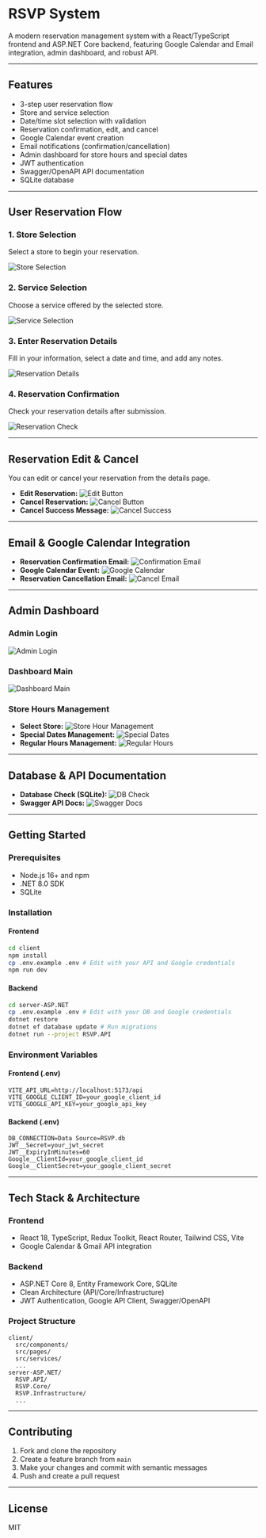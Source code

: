 # RSVP System

A modern reservation management system with a React/TypeScript frontend and ASP.NET Core backend, featuring Google Calendar and Email integration, admin dashboard, and robust API.

---

## Features
- 3-step user reservation flow
- Store and service selection
- Date/time slot selection with validation
- Reservation confirmation, edit, and cancel
- Google Calendar event creation
- Email notifications (confirmation/cancellation)
- Admin dashboard for store hours and special dates
- JWT authentication
- Swagger/OpenAPI API documentation
- SQLite database

---

## User Reservation Flow

### 1. Store Selection
Select a store to begin your reservation.

![Store Selection](./Images/1-reservation_first.png)

### 2. Service Selection
Choose a service offered by the selected store.

![Service Selection](./Images/2-service_select.png)

### 3. Enter Reservation Details
Fill in your information, select a date and time, and add any notes.

![Reservation Details](./Images/3-reservation_detail.png)

### 4. Reservation Confirmation
Check your reservation details after submission.

![Reservation Check](./Images/4-reservation_checkpage.png)

---

## Reservation Edit & Cancel
You can edit or cancel your reservation from the details page.

- **Edit Reservation:**
  ![Edit Button](./Images/5-reservation_checkpage_edit.png)
- **Cancel Reservation:**
  ![Cancel Button](./Images/6-reservation_checkpage_close.png)
- **Cancel Success Message:**
  ![Cancel Success](./Images/6.1-reservation-delete-status-message.png)

---

## Email & Google Calendar Integration
- **Reservation Confirmation Email:**
  ![Confirmation Email](./Images/7-reservation_email.png)
- **Google Calendar Event:**
  ![Google Calendar](./Images/8-reservation_google_calendar.png)
- **Reservation Cancellation Email:**
  ![Cancel Email](./Images/9-reservation_cancel_confirmation_email.png)

---

## Admin Dashboard

### Admin Login
![Admin Login](./Images/10-dashboard_admin_login_page.png)

### Dashboard Main
![Dashboard Main](./Images/11-dashboard_main_page.png)

### Store Hours Management
- **Select Store:**
  ![Store Hour Management](./Images/12-store_hour_management_page.png)
- **Special Dates Management:**
  ![Special Dates](./Images/13-store_date_is_from_store_hour_management_page.png)
- **Regular Hours Management:**
  ![Regular Hours](./Images/14-store_hour_is_from_store_hour_management_page.png)

---

## Database & API Documentation
- **Database Check (SQLite):**
  ![DB Check](./Images/15-db_check.png)
- **Swagger API Docs:**
  ![Swagger Docs](./Images/16-swagger_api_DOCS.png)

---

## Getting Started

### Prerequisites
- Node.js 16+ and npm
- .NET 8.0 SDK
- SQLite

### Installation

#### Frontend
```bash
cd client
npm install
cp .env.example .env # Edit with your API and Google credentials
npm run dev
```

#### Backend
```bash
cd server-ASP.NET
cp .env.example .env # Edit with your DB and Google credentials
dotnet restore
dotnet ef database update # Run migrations
dotnet run --project RSVP.API
```

### Environment Variables
#### Frontend (.env)
```
VITE_API_URL=http://localhost:5173/api
VITE_GOOGLE_CLIENT_ID=your_google_client_id
VITE_GOOGLE_API_KEY=your_google_api_key
```
#### Backend (.env)
```
DB_CONNECTION=Data Source=RSVP.db
JWT__Secret=your_jwt_secret
JWT__ExpiryInMinutes=60
Google__ClientId=your_google_client_id
Google__ClientSecret=your_google_client_secret
```

---

## Tech Stack & Architecture

### Frontend
- React 18, TypeScript, Redux Toolkit, React Router, Tailwind CSS, Vite
- Google Calendar & Gmail API integration

### Backend
- ASP.NET Core 8, Entity Framework Core, SQLite
- Clean Architecture (API/Core/Infrastructure)
- JWT Authentication, Google API Client, Swagger/OpenAPI

### Project Structure
```
client/
  src/components/
  src/pages/
  src/services/
  ...
server-ASP.NET/
  RSVP.API/
  RSVP.Core/
  RSVP.Infrastructure/
  ...
```

---

## Contributing
1. Fork and clone the repository
2. Create a feature branch from `main`
3. Make your changes and commit with semantic messages
4. Push and create a pull request

---

## License
MIT
